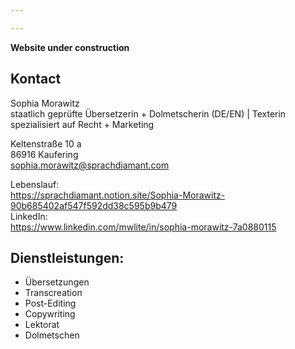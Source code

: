 ```yaml
---

---
```


**Website under construction**

## Kontact
Sophia Morawitz <br>
staatlich geprüfte Übersetzerin + Dolmetscherin (DE/EN) | Texterin <br>
spezialisiert auf Recht + Marketing <br>

Keltenstraße 10 a <br>
86916 Kaufering <br>
sophia.morawitz@sprachdiamant.com <br> 

Lebenslauf: <br>
https://sprachdiamant.notion.site/Sophia-Morawitz-90b685402af547f592dd38c595b9b479 <br>
LinkedIn: <br>
https://www.linkedin.com/mwlite/in/sophia-morawitz-7a0880115 <br>

## Dienstleistungen: <br>
- Übersetzungen <br>
- Transcreation <br>
- Post-Editing <br>
- Copywriting <br>
- Lektorat <br>
- Dolmetschen <br>









